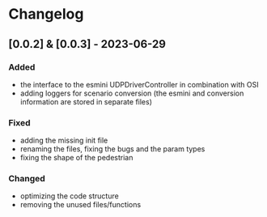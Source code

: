 # Changelog

## [0.0.2] & [0.0.3] - 2023-06-29

### Added
- the interface to the esmini UDPDriverController in combination with OSI
- adding loggers for scenario conversion (the esmini and conversion information are stored in separate files)

### Fixed
- adding the missing init file
- renaming the files, fixing the bugs and the param types
- fixing the shape of the pedestrian

### Changed
- optimizing the code structure
- removing the unused files/functions